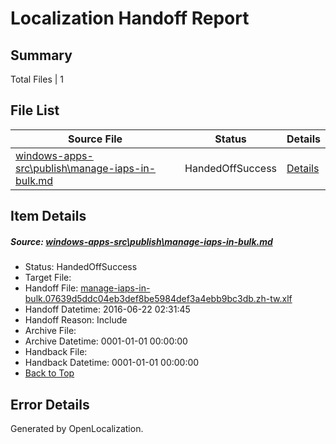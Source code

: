 # <a name='report-top'></a> Localization Handoff Report

## Summary
 Total Files | 1

## File List
 Source File | Status | Details 
 ----------- | ------ | ------- 
 [windows-apps-src\publish\manage-iaps-in-bulk.md](https://github.com/Microsoft/windows-apps/blob/5b3c2ce50d4a71bc5813b6b3956bb36e25b7d7a7/windows-apps-src/publish/manage-iaps-in-bulk.md) | HandedOffSuccess | [Details](#81d00c0e2f0f797f07ed75ac3220a3fdfa29dbf63606)

## Item Details
##### <a name='81d00c0e2f0f797f07ed75ac3220a3fdfa29dbf63606'></a> Source: [windows-apps-src\publish\manage-iaps-in-bulk.md](https://github.com/Microsoft/windows-apps/blob/5b3c2ce50d4a71bc5813b6b3956bb36e25b7d7a7/windows-apps-src/publish/manage-iaps-in-bulk.md)
* Status: HandedOffSuccess
* Target File: 
* Handoff File: [manage-iaps-in-bulk.07639d5ddc04eb3def8be5984def3a4ebb9bc3db.zh-tw.xlf](https://github.com/Microsoft/WDG.handoff/blob/1773bd9aef675fbc98ed8c2d7b560f1d3e89f7f1/ol-handoff/Microsoft/windows-apps.zh-tw/master/manage-iaps-in-bulk.07639d5ddc04eb3def8be5984def3a4ebb9bc3db.zh-tw.xlf)
* Handoff Datetime: 2016-06-22 02:31:45
* Handoff Reason: Include
* Archive File: 
* Archive Datetime: 0001-01-01 00:00:00
* Handback File: 
* Handback Datetime: 0001-01-01 00:00:00
* [Back to Top](#report-top)


## Error Details

Generated by OpenLocalization.
